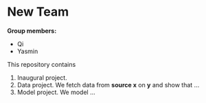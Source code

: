 # New Team

**Group members:**
- Qi
- Yasmin


This repository contains  
1. Inaugural project. 
2. Data project. We fetch data from **source x** on **y** and show that ...
3. Model project. We model ...
